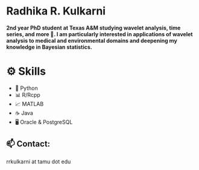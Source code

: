 # Radhika R. Kulkarni

**2nd year PhD student at Texas A&M studying wavelet analysis, time series, and more 🌱. I am particularly interested in applications of wavelet analysis to medical and environmental domains and deepening my knowledge in Bayesian statistics.** 


# ⚙️ Skills
- 🐍 Python
- 📊 R/Rcpp
- 📈 MATLAB
- ☕ Java
- 🖥️ Oracle & PostgreSQL

## 📫 Contact: 
rrkulkarni at tamu dot edu
